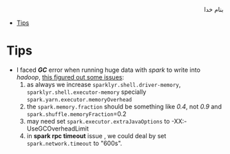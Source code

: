 <div dir=rtl>بنام خدا</div>

- [Tips](#tips)



# Tips
- I faced ___GC___ error when running huge data with _spark_ to write into _hadoop_, [this figured out some issues](https://stackoverflow.com/a/45570502/3214950):
  1. as always we increase `sparklyr.shell.driver-memory`, `sparklyr.shell.executor-memory` specially `spark.yarn.executor.memoryOverhead` 
  2. the `spark.memory.fraction` should be something like _0.4_, not _0.9_ and `spark.shuffle.memoryFraction`=0.2
  3. may need set `spark.executor.extraJavaOptions` to -XX:-UseGCOverheadLimit
  4. in __spark rpc timeout__ issue , we could deal by set `spark.network.timeout` to "600s".
